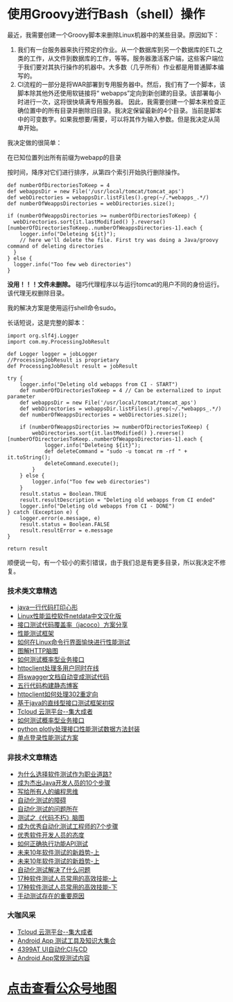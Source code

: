# 使用Groovy进行Bash（shell）操作



最近，我需要创建一个Groovy脚本来删除Linux机器中的某些目录。原因如下：
1. 我们有一台服务器来执行预定的作业。从一个数据库到另一个数据库的ETL之类的工作，从文件到数据库的工作，等等。服务器激活客户端，这些客户端位于我们要对其执行操作的机器中。大多数（几乎所有）作业都是用普通脚本编写的。
2. CI流程的一部分是将WAR部署到专用服务器中。然后，我们有了一个脚本，该脚本除其他外还使用软链接将“ webapps”定向到新创建的目录。该部署每小时进行一次，这将很快填满专用服务器。
因此，我需要创建一个脚本来检查正确位置中的所有目录并删除旧目录。我决定保留最新的4个目录。当前是脚本中的可变数字。如果我想要/需要，可以将其作为输入参数。但是我决定从简单开始。

我决定做的很简单：

在已知位置列出所有前缀为webapp的目录

按时间，降序对它们进行排序，从第四个索引开始执行删除操作。


```
def numberOfDirectoriesToKeep = 4
def webappsDir = new File('/usr/local/tomcat/tomcat_aps')
def webDirectories = webappsDir.listFiles().grep(~/.*webapps_.*/)
def numberOfWeappsDirectories = webDirectories.size();
 
if (numberOfWeappsDirectories >= numberOfDirectoriesToKeep) {
  webDirectories.sort{it.lastModified() }.reverse()[numberOfDirectoriesToKeep..numberOfWeappsDirectories-1].each {
    logger.info("Deleteing ${it}");
    // here we'll delete the file. First try was doing a Java/groovy command of deleting directories
  }
} else {
  logger.info("Too few web directories")
}
```
**没用！！！文件未删除。**
碰巧代理程序以与运行tomcat的用户不同的身份运行。该代理无权删除目录。

我的解决方案是使用运行shell命令sudo。

长话短说，这是完整的脚本：


```
import org.slf4j.Logger
import com.my.ProcessingJobResult
 
def Logger logger = jobLogger
//ProcessingJobResult is proprietary 
def ProcessingJobResult result = jobResult
 
try {
    logger.info("Deleting old webapps from CI - START")
    def numberOfDirectoriesToKeep = 4 // Can be externalized to input parameter
    def webappsDir = new File('/usr/local/tomcat/tomcat_aps')
    def webDirectories = webappsDir.listFiles().grep(~/.*webapps_.*/)
    def numberOfWeappsDirectories = webDirectories.size();
 
    if (numberOfWeappsDirectories >= numberOfDirectoriesToKeep) {
        webDirectories.sort{it.lastModified() }.reverse()[numberOfDirectoriesToKeep..numberOfWeappsDirectories-1].each {
            logger.info("Deleteing ${it}");
            def deleteCommand = "sudo -u tomcat rm -rf " + it.toString();
            deleteCommand.execute();
        }
    } else {
        logger.info("Too few web directories")
    }
    result.status = Boolean.TRUE
    result.resultDescription = "Deleting old webapps from CI ended"
    logger.info("Deleting old webapps from CI - DONE")
} catch (Exception e) {
    logger.error(e.message, e)
    result.status = Boolean.FALSE
    result.resultError = e.message
}
 
return result
```

顺便说一句，有一个较小的索引错误，由于我们总是有更多目录，所以我决定不修复。



### 技术类文章精选

- [java一行代码打印心形](https://mp.weixin.qq.com/s/QPSryoSbViVURpSa9QXtpg)
- [Linux性能监控软件netdata中文汉化版](https://mp.weixin.qq.com/s/fdXtK-5WwKnxjLZdyg6-nA)
- [接口测试代码覆盖率（jacoco）方案分享](https://mp.weixin.qq.com/s/D73Sq6NLjeRKN8aCpGLOjQ)
- [性能测试框架](https://mp.weixin.qq.com/s/3_09j7-5ex35u30HQRyWug)
- [如何在Linux命令行界面愉快进行性能测试](https://mp.weixin.qq.com/s/fwGqBe1SpA2V0lPfAOd04Q)
- [图解HTTP脑图](https://mp.weixin.qq.com/s/100Vm8FVEuXs0x6rDGTipw)
- [如何测试概率型业务接口](https://mp.weixin.qq.com/s/kUVffhjae3eYivrGqo6ZMg)
- [httpclient处理多用户同时在线](https://mp.weixin.qq.com/s/Nuc30Fwy6-Qyr-Pc65t1_g)
- [将swagger文档自动变成测试代码](https://mp.weixin.qq.com/s/SY8mVenj0zMe5b47GS9VSQ)
- [五行代码构建静态博客](https://mp.weixin.qq.com/s/hZnimJOg5OqxRSDyFvuiiQ)
- [httpclient如何处理302重定向](https://mp.weixin.qq.com/s/vg354AjPKhIZsnSu4GZjZg)
- [基于java的直线型接口测试框架初探](https://mp.weixin.qq.com/s/xhg4exdb1G18-nG5E7exkQ)
- [Tcloud 云测平台--集大成者](https://mp.weixin.qq.com/s/29sEO39_NyDiJr-kY5ufdw)
- [如何测试概率型业务接口](https://mp.weixin.qq.com/s/kUVffhjae3eYivrGqo6ZMg)
- [python plotly处理接口性能测试数据方法封装](https://mp.weixin.qq.com/s/NxVdvYlD7PheNCv8AMYqhg)
- [单点登录性能测试方案](https://mp.weixin.qq.com/s/sv8FnvIq44dFEq63LpOD2A)



### 非技术文章精选
- [为什么选择软件测试作为职业道路?](https://mp.weixin.qq.com/s/o83wYvFUvy17kBPLDO609A)
- [成为杰出Java开发人员的10个步骤](https://mp.weixin.qq.com/s/UCNOTSzzvTXwiUX6xpVlyA)
- [写给所有人的编程思维](https://mp.weixin.qq.com/s/Oj33UCnYfbUgzsBzEm2GPQ)
- [自动化测试的障碍](https://mp.weixin.qq.com/s/ZIV7uJp7DzVoKhWOh6lvRg)
- [自动化测试的问题所在](https://mp.weixin.qq.com/s/BhvD7BnkBU8hDBsGUWok6g)
- [测试之《代码不朽》脑图](https://mp.weixin.qq.com/s/2aGLK3knUiiSoex-kmi0GA)
- [成为优秀自动化测试工程师的7个步骤](https://mp.weixin.qq.com/s/wdw1l4AZnPpdPBZZueCcnw)
- [优秀软件开发人员的态度](https://mp.weixin.qq.com/s/0uEEeFaR27aTlyp-sm61bA)
- [如何正确执行功能API测试](https://mp.weixin.qq.com/s/aeGx5O_jK_iTD9KUtylWmA)
- [未来10年软件测试的新趋势-上](https://mp.weixin.qq.com/s/9XgpIfXQRuKg1Pap-tfqYQ)
- [未来10年软件测试的新趋势-上](https://mp.weixin.qq.com/s/9XgpIfXQRuKg1Pap-tfqYQ)
- [自动化测试解决了什么问题](https://mp.weixin.qq.com/s/96k2I_OBHayliYGs2xo6OA)
- [17种软件测试人员常用的高效技能-上](https://mp.weixin.qq.com/s/vrM_LxQMgTSdJxaPnD_CqQ)
- [17种软件测试人员常用的高效技能-下](https://mp.weixin.qq.com/s/uyWdVm74TYKb62eIRKL7nQ)
- [手动测试存在的重要原因](https://mp.weixin.qq.com/s/mW5vryoJIkeskZLkBPFe0Q)

### 大咖风采
- [Tcloud 云测平台--集大成者](https://mp.weixin.qq.com/s/29sEO39_NyDiJr-kY5ufdw)
- [Android App 测试工具及知识大集合](https://mp.weixin.qq.com/s/Xk9rCW8whXOTAQuCfhZqTg)
- [4399AT UI自动化CI与CD](https://mp.weixin.qq.com/s/cVwg8ddnScWPX4uldsJ0fA)
- [Android App常规测试内容](https://mp.weixin.qq.com/s/tweeoS5wTqK3k7R2TVuDXA)



# [点击查看公众号地图](https://mp.weixin.qq.com/s/l_zkWzQL65OIQOjKIvdG-Q)